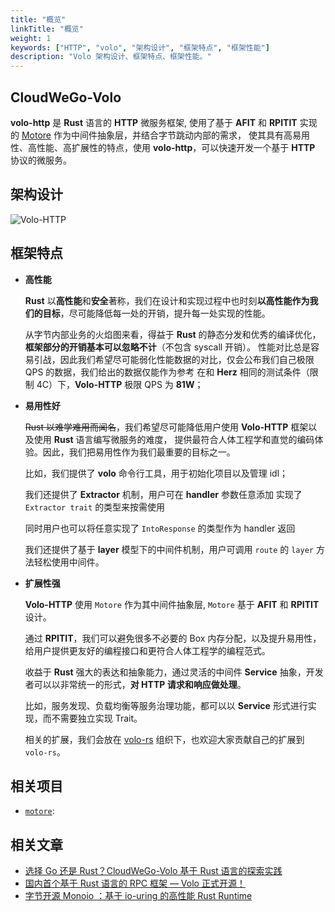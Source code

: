```yaml
---
title: "概览"
linkTitle: "概览"
weight: 1
keywords: ["HTTP", "volo", "架构设计", "框架特点", "框架性能"]
description: "Volo 架构设计、框架特点、框架性能。"
---
```


## CloudWeGo-Volo

**volo-http** 是 **Rust** 语言的 **HTTP** 微服务框架, 使用了基于 **AFIT** 和 **RPITIT** 实现的 [Motore](https://github.com/cloudwego/motore) 作为中间件抽象层，并结合字节跳动内部的需求，
使其具有高易用性、高性能、高扩展性的特点，使用 **volo-http**，可以快速开发一个基于 **HTTP** 协议的微服务。

## 架构设计

![Volo-HTTP](/img/docs/volo-http-architecture.svg)

## 框架特点

- **高性能**

  **Rust** 以**高性能**和**安全**著称，我们在设计和实现过程中也时刻**以高性能作为我们的目标**，尽可能降低每一处的开销，提升每一处实现的性能。

  从字节内部业务的火焰图来看，得益于 **Rust** 的静态分发和优秀的编译优化，**框架部分的开销基本可以忽略不计**（不包含 syscall 开销）。
  性能对比总是容易引战，因此我们希望尽可能弱化性能数据的对比，仅会公布我们自己极限 QPS 的数据，我们给出的数据仅能作为参考
  在和 **Herz** 相同的测试条件（限制 4C）下，**Volo-HTTP** 极限 QPS 为 **81W**；

- **易用性好**

  ~~Rust 以难学难用而闻名~~，我们希望尽可能降低用户使用 **Volo-HTTP** 框架以及使用 **Rust** 语言编写微服务的难度，
  提供最符合人体工程学和直觉的编码体验。因此，我们把易用性作为我们最重要的目标之一。

  比如，我们提供了 **volo** 命令行工具，用于初始化项目以及管理 idl； 

  我们还提供了 **Extractor** 机制，用户可在 **handler** 参数任意添加 实现了 `Extractor trait` 的类型来按需使用

  同时用户也可以将任意实现了 `IntoResponse` 的类型作为 handler 返回

  我们还提供了基于 **layer** 模型下的中间件机制，用户可调用 `route` 的 `layer` 方法轻松使用中间件。


- **扩展性强**

  **Volo-HTTP** 使用 `Motore` 作为其中间件抽象层, `Motore` 基于 **AFIT** 和 **RPITIT** 设计。

  通过 **RPITIT**，我们可以避免很多不必要的 Box 内存分配，以及提升易用性，给用户提供更友好的编程接口和更符合人体工程学的编程范式。

  收益于 **Rust** 强大的表达和抽象能力，通过灵活的中间件 **Service** 抽象，开发者可以以非常统一的形式，**对 HTTP 请求和响应做处理**。

  比如，服务发现、负载均衡等服务治理功能，都可以以 **Service** 形式进行实现，而不需要独立实现 Trait。

  相关的扩展，我们会放在 [volo-rs](https://github.com/volo-rs) 组织下，也欢迎大家贡献自己的扩展到 `volo-rs`。
    
## 相关项目

- [`motore`](https://github.com/cloudwego/motore): 

## 相关文章

- [选择 Go 还是 Rust？CloudWeGo-Volo 基于 Rust 语言的探索实践](https://www.cloudwego.io/zh/blog/2022/09/06/%E9%80%89%E6%8B%A9-go-%E8%BF%98%E6%98%AF-rustcloudwego-volo-%E5%9F%BA%E4%BA%8E-rust-%E8%AF%AD%E8%A8%80%E7%9A%84%E6%8E%A2%E7%B4%A2%E5%AE%9E%E8%B7%B5/)
- [国内首个基于 Rust 语言的 RPC 框架 — Volo 正式开源！](https://www.cloudwego.io/zh/blog/2022/08/30/%E5%9B%BD%E5%86%85%E9%A6%96%E4%B8%AA%E5%9F%BA%E4%BA%8E-rust-%E8%AF%AD%E8%A8%80%E7%9A%84-rpc-%E6%A1%86%E6%9E%B6-volo-%E6%AD%A3%E5%BC%8F%E5%BC%80%E6%BA%90/)
- [字节开源 Monoio ：基于 io-uring 的高性能 Rust Runtime](https://www.cloudwego.io/zh/blog/2023/04/17/%E5%AD%97%E8%8A%82%E5%BC%80%E6%BA%90-monoio-%E5%9F%BA%E4%BA%8E-io-uring-%E7%9A%84%E9%AB%98%E6%80%A7%E8%83%BD-rust-runtime/)
